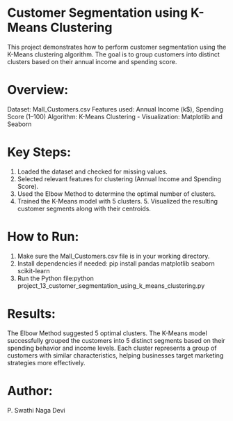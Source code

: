 # Customer Segmentation using K-Means Clustering
This project demonstrates how to perform customer segmentation using the K-Means clustering algorithm. 
The goal is to group customers into distinct clusters based on their annual income and spending score. 
# Overview: 
Dataset: Mall_Customers.csv 
Features used: Annual Income (k$), Spending Score (1–100) 
Algorithm: K-Means Clustering - Visualization: Matplotlib and Seaborn
# Key Steps: 
1. Loaded the dataset and checked for missing values.
2. Selected relevant features for clustering (Annual Income and Spending Score).
3. Used the Elbow Method to determine the optimal number of clusters.
4. Trained the K-Means model with 5 clusters. 5. Visualized the resulting customer segments along with their centroids.
# How to Run:
1. Make sure the Mall_Customers.csv file is in your working directory.
2. Install dependencies if needed: pip install pandas matplotlib seaborn scikit-learn
3. Run the Python file:python project_13_customer_segmentation_using_k_means_clustering.py
# Results: 
The Elbow Method suggested 5 optimal clusters. 
The K-Means model successfully grouped the customers into 5 distinct segments based on their spending behavior and income levels. Each cluster represents a group of customers with similar characteristics, helping businesses target marketing strategies more effectively. 
# Author: 
P. Swathi Naga Devi
